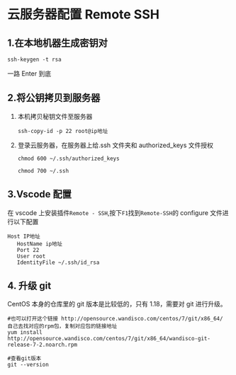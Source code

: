 # 云服务器配置 Remote SSH

## 1.在本地机器生成密钥对

`ssh-keygen -t rsa`

一路 Enter 到底

## 2.将公钥拷贝到服务器

1. 本机拷贝秘钥文件至服务器

   `ssh-copy-id -p 22 root@ip地址`

2. 登录云服务器，在服务器上给.ssh 文件夹和 authorized_keys 文件授权

   `chmod 600 ~/.ssh/authorized_keys`

   `chmod 700 ~/.ssh`

## 3.Vscode 配置

在 vscode 上安装插件`Remote - SSH`,按下`F1`找到`Remote-SSH`的 configure 文件进行以下配置

```vim
Host IP地址
   HostName ip地址
   Port 22
   User root
   IdentityFile ~/.ssh/id_rsa
```

## 4. 升级 git

CentOS 本身的仓库里的 git 版本是比较低的，只有 1.18，需要对 git 进行升级。

```shell
#也可以打开这个链接 http://opensource.wandisco.com/centos/7/git/x86_64/ 自己去找对应的rpm包，复制对应包的链接地址
yum install http://opensource.wandisco.com/centos/7/git/x86_64/wandisco-git-release-7-2.noarch.rpm

#查看git版本
git --version
```
